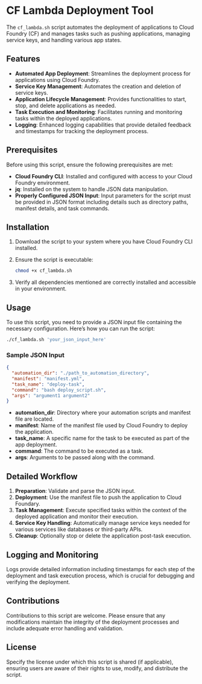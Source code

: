 # CF Lambda Deployment Tool

The `cf_lambda.sh` script automates the deployment of applications to Cloud Foundry (CF) and manages tasks such as pushing applications, managing service keys, and handling various app states.

## Features

- **Automated App Deployment**: Streamlines the deployment process for applications using Cloud Foundry.
- **Service Key Management**: Automates the creation and deletion of service keys.
- **Application Lifecycle Management**: Provides functionalities to start, stop, and delete applications as needed.
- **Task Execution and Monitoring**: Facilitates running and monitoring tasks within the deployed applications.
- **Logging**: Enhanced logging capabilities that provide detailed feedback and timestamps for tracking the deployment process.

## Prerequisites

Before using this script, ensure the following prerequisites are met:

- **Cloud Foundry CLI**: Installed and configured with access to your Cloud Foundry environment.
- **jq**: Installed on the system to handle JSON data manipulation.
- **Properly Configured JSON Input**: Input parameters for the script must be provided in JSON format including details such as directory paths, manifest details, and task commands.

## Installation

1. Download the script to your system where you have Cloud Foundry CLI installed.
2. Ensure the script is executable:
   ```bash
   chmod +x cf_lambda.sh
   ```

3. Verify all dependencies mentioned are correctly installed and accessible in your environment.

## Usage

To use this script, you need to provide a JSON input file containing the necessary configuration. Here’s how you can run the script:

```bash
./cf_lambda.sh 'your_json_input_here'
```

### Sample JSON Input

```json
{
  "automation_dir": "./path_to_automation_directory",
  "manifest": "manifest.yml",
  "task_name": "deploy-task",
  "command": "bash deploy_script.sh",
  "args": "argument1 argument2"
}
```

- **automation_dir**: Directory where your automation scripts and manifest file are located.
- **manifest**: Name of the manifest file used by Cloud Foundry to deploy the application.
- **task_name**: A specific name for the task to be executed as part of the app deployment.
- **command**: The command to be executed as a task.
- **args**: Arguments to be passed along with the command.

## Detailed Workflow

1. **Preparation**: Validate and parse the JSON input.
2. **Deployment**: Use the manifest file to push the application to Cloud Foundary.
3. **Task Management**: Execute specified tasks within the context of the deployed application and monitor their execution.
4. **Service Key Handling**: Automatically manage service keys needed for various services like databases or third-party APIs.
5. **Cleanup**: Optionally stop or delete the application post-task execution.

## Logging and Monitoring

Logs provide detailed information including timestamps for each step of the deployment and task execution process, which is crucial for debugging and verifying the deployment.

## Contributions

Contributions to this script are welcome. Please ensure that any modifications maintain the integrity of the deployment processes and include adequate error handling and validation.

## License

Specify the license under which this script is shared (if applicable), ensuring users are aware of their rights to use, modify, and distribute the script.
